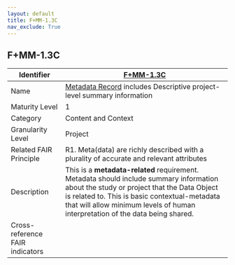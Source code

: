```yaml
---
layout: default
title: F+MM-1.3C
nav_exclude: True
---
```


## F+MM-1.3C

| Identifier | [F+MM-1.3C](https://github.com/FAIRplus/Data-Maturity/blob/indicator-definitions/docs/_indicators/A.%20F%2BMM-1.3C.md) |
| ---------- | ----------|
| Name | [Metadata Record](https://fairplus.github.io/Data-Maturity/docs/Glossary/#metadata-record) includes Descriptive project-level summary information  |
| Maturity Level | 1 |
| Category | Content and Context |
| Granularity Level | Project |
| Related FAIR Principle | R1. Meta(data) are richly described with a plurality of accurate and relevant attributes |
| Description | This is a **metadata-related** requirement. Metadata should include summary information about the study or project that the Data Object is related to. This is basic contextual-metadata that will allow minimum levels of human interpretation of the data being shared. |
| Cross-reference FAIR indicators | |
